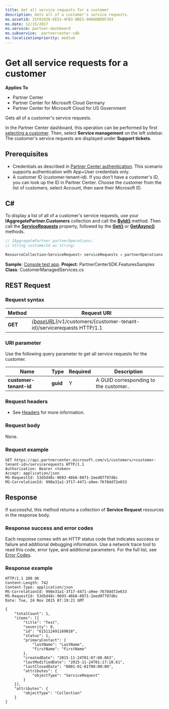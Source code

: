 ```yaml
---
title: Get all service requests for a customer
description: Gets all of a customer's service requests.
ms.assetid: 21F01038-EE51-4FB3-8BE5-9086DBD0F393
ms.date: 12/15/2017
ms.service: partner-dashboard
ms.subservice:  partnercenter-sdk
ms.localizationpriority: medium
---
```


# Get all service requests for a customer


**Applies To**

- Partner Center
- Partner Center for Microsoft Cloud Germany
- Partner Center for Microsoft Cloud for US Government

Gets all of a customer's service requests.

In the Partner Center dashboard, this operation can be performed by first [selecting a customer](get-a-customer-by-name.md). Then, select **Service management** on the left sidebar. The customer's service requests are displayed under **Support tickets**.

## <span id="Prerequisites"/><span id="prerequisites"/><span id="PREREQUISITES"/>Prerequisites


- Credentials as described in [Partner Center authentication](partner-center-authentication.md). This scenario supports authentication with App+User credentials only.
- A customer ID (customer-tenant-id). If you don't have a customer's ID, you can look up the ID in Partner Center. Choose the customer from the list of customers, select Account, then save their Microsoft ID.

## <span id="C_"/><span id="c_"/>C#


To display a list of all of a customer's service requests, use your **IAggregatePartner.Customers** collection and call the [**ById()**](https://docs.microsoft.com/dotnet/api/microsoft.store.partnercenter.customers.icustomercollection.byid) method. Then call the [**ServiceRequests**](https://docs.microsoft.com/dotnet/api/microsoft.store.partnercenter.customers.icustomer.servicerequests) property, followed by the [**Get()**](https://docs.microsoft.com/dotnet/api/microsoft.store.partnercenter.servicerequests.iservicerequestcollection.get) or [**GetAsync()**](https://docs.microsoft.com/dotnet/api/microsoft.store.partnercenter.servicerequests.iservicerequestcollection.getasync) methods.

``` csharp
// IAggregatePartner partnerOperations;
// string customerId as string;

ResourceCollection<ServiceRequest> serviceRequests = partnerOperations.Customers.ById(customerId).ServiceRequests.Get();
```

**Sample**: [Console test app](console-test-app.md). **Project**: PartnerCenterSDK.FeaturesSamples **Class**: CustomerManagedServices.cs

## <span id="REST_Request"/><span id="rest_request"/><span id="REST_REQUEST"/>REST Request


### Request syntax

| Method  | Request URI                                                                                            |
|---------|--------------------------------------------------------------------------------------------------------|
| **GET** | [*{baseURL}*](partner-center-rest-urls.md)/v1/customers/{customer-tenant-id}/servicerequests HTTP/1.1 |

 

### URI parameter

Use the following query parameter to get all service requests for the customer.

| Name                   | Type     | Required | Description                            |
|------------------------|----------|----------|----------------------------------------|
| **customer-tenant-id** | **guid** | Y        | A GUID corresponding to the customer.. |

 

### Request headers

- See [Headers](headers.md) for more information.

### Request body

None.

### Request example

```http
GET https://api.partnercenter.microsoft.com/v1/customers/<customer-tenant-id>/servicerequests HTTP/1.1
Authorization: Bearer <token>
Accept: application/json
MS-RequestId: 53d5d48c-9693-46b6-8071-2eed07797d6c
MS-CorrelationId: 998e31a1-3f17-4471-a9ee-7678dd72e033
```

## <span id="Response"/><span id="response"/><span id="RESPONSE"/>Response


If successful, this method returns a collection of **Service Request** resources in the response body.

### Response success and error codes

Each response comes with an HTTP status code that indicates success or failure and additional debugging information. Use a network trace tool to read this code, error type, and additional parameters. For the full list, see [Error Codes](error-codes.md).

### Response example

```http
HTTP/1.1 200 OK
Content-Length: 742
Content-Type: application/json
MS-CorrelationId: 998e31a1-3f17-4471-a9ee-7678dd72e033
MS-RequestId: 53d5d48c-9693-46b6-8071-2eed07797d6c
Date: Tue, 24 Nov 2015 07:19:21 GMT

{
    "totalCount": 1,
    "items": [{
        "title": "Test",
        "severity": 0,
        "id": "615112491169010",
        "status": 1,
        "primaryContact": {
            "lastName": "LastName",
            "firstName": "FirstName"
        },
        "createdDate": "2015-11-24T01:07:00.863",
        "lastModifiedDate": "2015-11-24T01:17:10.61",
        "lastClosedDate": "0001-01-01T00:00:00",
        "attributes": {
            "objectType": "ServiceRequest"
        }
    }],
    "attributes": {
        "objectType": "Collection"
    }
}
```

 

 




